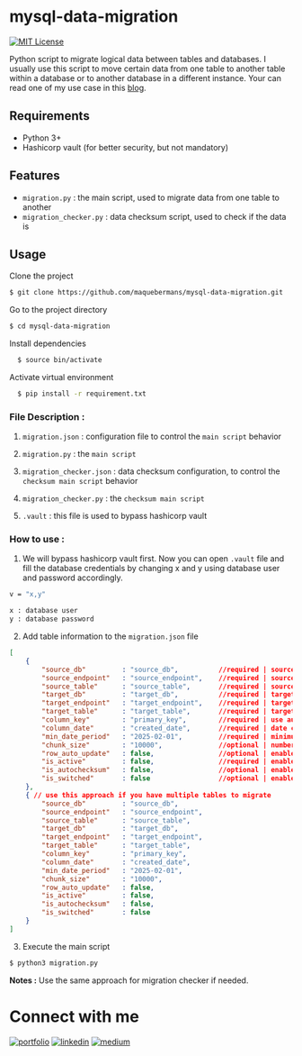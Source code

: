 # mysql-data-migration
[![MIT License](https://img.shields.io/badge/License-MIT-green.svg)](https://choosealicense.com/licenses/mit/)

Python script to migrate logical data between tables and databases. 
I usually use this script to move certain data from one table to another table within a database or to another database in a different instance.
Your can read one of my use case in this [blog](https://medium.com/@mukaromalisyaban/mysql-boost-performance-through-data-retention-and-data-archiving-1-da2cba4e8a8e).

## Requirements
- Python 3+
- Hashicorp vault (for better security, but not mandatory)

## Features
- `migration.py` : the main script, used to migrate data from one table to another
- `migration_checker.py` : data checksum script, used to check if the data is 

## Usage
Clone the project
```bash
$ git clone https://github.com/maquebermans/mysql-data-migration.git
```

Go to the project directory
```bash
$ cd mysql-data-migration
```

Install dependencies

```bash
  $ source bin/activate
```

Activate virtual environment

```bash
  $ pip install -r requirement.txt
```

### File Description : 
1. `migration.json` : configuration file to control the `main script` behavior

2. `migration.py` : the `main script`

3. `migration_checker.json` : data checksum configuration, to control the `checksum main script` behavior

4. `migration_checker.py` : the `checksum main script`

5. `.vault` : this file is used to bypass hashicorp vault

### How to use :
1. We will bypass hashicorp vault first. Now you can open `.vault` file and fill the database credentials by changing x and y using database user and password accordingly.
```bash
v = "x,y"

x : database user
y : database password
```

2. Add table information to the `migration.json` file
```json
[
    {
        "source_db"         : "source_db",          //required | source db name
        "source_endpoint"   : "source_endpoint",    //required | source db ip/dns
        "source_table"      : "source_table",       //required | source table
        "target_db"         : "target_db",          //required | target db name
        "target_endpoint"   : "target_endpoint",    //required | target db ip/dns
        "target_table"      : "target_table",       //required | target table
        "column_key"        : "primary_key",        //required | use auto incremental key
        "column_date"       : "created_date",       //required | date column
        "min_date_period"   : "2025-02-01",         //required | minimum data to be moved
        "chunk_size"        : "10000",              //optional | number of records per cycle
        "row_auto_update"   : false,                //optional | enable/disable record auto update
        "is_active"         : false,                //required | enable/disable migration
        "is_autochecksum"   : false,                //optional | enable auto checksum
        "is_switched"       : false                 //optional | enable if the table has been switched
    },
    { // use this approach if you have multiple tables to migrate
        "source_db"         : "source_db",
        "source_endpoint"   : "source_endpoint",
        "source_table"      : "source_table",
        "target_db"         : "target_db",
        "target_endpoint"   : "target_endpoint",
        "target_table"      : "target_table",
        "column_key"        : "primary_key",
        "column_date"       : "created_date",
        "min_date_period"   : "2025-02-01",
        "chunk_size"        : "10000",
        "row_auto_update"   : false,
        "is_active"         : false,
        "is_autochecksum"   : false,
        "is_switched"       : false
    }
]
```

3. Execute the main script
```bash
$ python3 migration.py
```

**Notes :** Use the same approach for migration checker if needed.


# Connect with me
[![portfolio](https://img.shields.io/badge/my_portfolio-A1000F?style=for-the-badge&logo=ko-fi&logoColor=white)](https://maquebermans.github.com)
[![linkedin](https://img.shields.io/badge/linkedin-0A66C2?style=for-the-badge&logo=linkedin&logoColor=white)](https://www.linkedin.com/mukaromalisyaban)
[![medium](https://img.shields.io/badge/medium-000?style=for-the-badge&logo=medium&logoColor=white)](https://medium.com/@mukaromalisyaban)